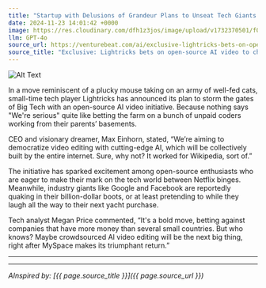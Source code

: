 ```yaml
---
title: "Startup with Delusions of Grandeur Plans to Unseat Tech Giants with Open-Source Video AI"
date: 2024-11-23 14:01:42 +0000
image: https://res.cloudinary.com/dfh1z3jos/image/upload/v1732370501/f06rchdlcu6tn3skmwry.png
llm: GPT-4o
source_url: https://venturebeat.com/ai/exclusive-lightricks-bets-on-open-source-ai-video-to-challenge-big-tech/
source_title: "Exclusive: Lightricks bets on open-source AI video to challenge Big Tech"
---
```

![Alt Text](https://res.cloudinary.com/dfh1z3jos/image/upload/v1732370501/f06rchdlcu6tn3skmwry.png "A group of overly enthusiastic young entrepreneurs in hoodies and glasses are gathered around a makeshift conference table piled high with pizza boxes and energy drink cans. Each of them is animatedly sketching grand plans on a whiteboard filled with nonsensical diagrams of a cartoonish giant robot battling famous tech logos like Apple and Google. A cat wearing a tiny pair of glasses is sitting atop the table, seemingly judging their ambitious ideas, photographic style.")


In a move reminiscent of a plucky mouse taking on an army of well-fed cats, small-time tech player Lightricks has announced its plan to storm the gates of Big Tech with an open-source AI video initiative. Because nothing says "We're serious" quite like betting the farm on a bunch of unpaid coders working from their parents’ basements.

CEO and visionary dreamer, Max Einhorn, stated, “We’re aiming to democratize video editing with cutting-edge AI, which will be collectively built by the entire internet. Sure, why not? It worked for Wikipedia, sort of.”

The initiative has sparked excitement among open-source enthusiasts who are eager to make their mark on the tech world between Netflix binges. Meanwhile, industry giants like Google and Facebook are reportedly quaking in their billion-dollar boots, or at least pretending to while they laugh all the way to their next yacht purchase.

Tech analyst Megan Price commented, “It's a bold move, betting against companies that have more money than several small countries. But who knows? Maybe crowdsourced AI video editing will be the next big thing, right after MySpace makes its triumphant return.”

---

---
*AInspired by: [{{ page.source_title }}]({{ page.source_url }})*
